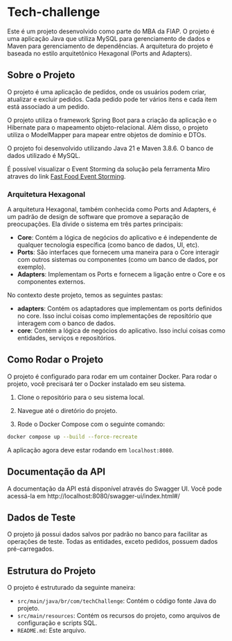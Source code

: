 # Tech-challenge

Este é um projeto desenvolvido como parte do MBA da FIAP. O projeto é uma aplicação Java que utiliza MySQL para gerenciamento de dados e Maven para gerenciamento de dependências. A arquitetura do projeto é baseada no estilo arquitetônico Hexagonal (Ports and Adapters).

## Sobre o Projeto

O projeto é uma aplicação de pedidos, onde os usuários podem criar, atualizar e excluir pedidos. Cada pedido pode ter vários itens e cada item está associado a um pedido.

O projeto utiliza o framework Spring Boot para a criação da aplicação e o Hibernate para o mapeamento objeto-relacional. Além disso, o projeto utiliza o ModelMapper para mapear entre objetos de domínio e DTOs.

O projeto foi desenvolvido utilizando Java 21 e Maven 3.8.6. O banco de dados utilizado é MySQL.

É possível visualizar o Event Storming da solução pela ferramenta Miro atraves do link [Fast Food Event Storming](https://miro.com/app/board/uXjVKPW0siQ=/).

### Arquitetura Hexagonal

A arquitetura Hexagonal, também conhecida como Ports and Adapters, é um padrão de design de software que promove a separação de preocupações. Ela divide o sistema em três partes principais:

- **Core**: Contém a lógica de negócios do aplicativo e é independente de qualquer tecnologia específica (como banco de dados, UI, etc).
- **Ports**: São interfaces que fornecem uma maneira para o Core interagir com outros sistemas ou componentes (como um banco de dados, por exemplo).
- **Adapters**: Implementam os Ports e fornecem a ligação entre o Core e os componentes externos.

No contexto deste projeto, temos as seguintes pastas:

- **adapters**: Contém os adaptadores que implementam os ports definidos no core. Isso inclui coisas como implementações de repositório que interagem com o banco de dados.
- **core**: Contém a lógica de negócios do aplicativo. Isso inclui coisas como entidades, serviços e repositórios.

## Como Rodar o Projeto

O projeto é configurado para rodar em um container Docker. Para rodar o projeto, você precisará ter o Docker instalado em seu sistema.

1. Clone o repositório para o seu sistema local.

2. Navegue até o diretório do projeto.

3. Rode o Docker Compose com o seguinte comando:

```bash
docker compose up --build --force-recreate
```

A aplicação agora deve estar rodando em `localhost:8080`.

## Documentação da API

A documentação da API está disponível através do Swagger UI. Você pode acessá-la em http://localhost:8080/swagger-ui/index.html#/

## Dados de Teste
O projeto já possui dados salvos por padrão no banco para facilitar as operações de teste. Todas as entidades, exceto pedidos, possuem dados pré-carregados.

## Estrutura do Projeto

O projeto é estruturado da seguinte maneira:

- `src/main/java/br/com/techChallenge`: Contém o código fonte Java do projeto.
- `src/main/resources`: Contém os recursos do projeto, como arquivos de configuração e scripts SQL.
- `README.md`: Este arquivo.